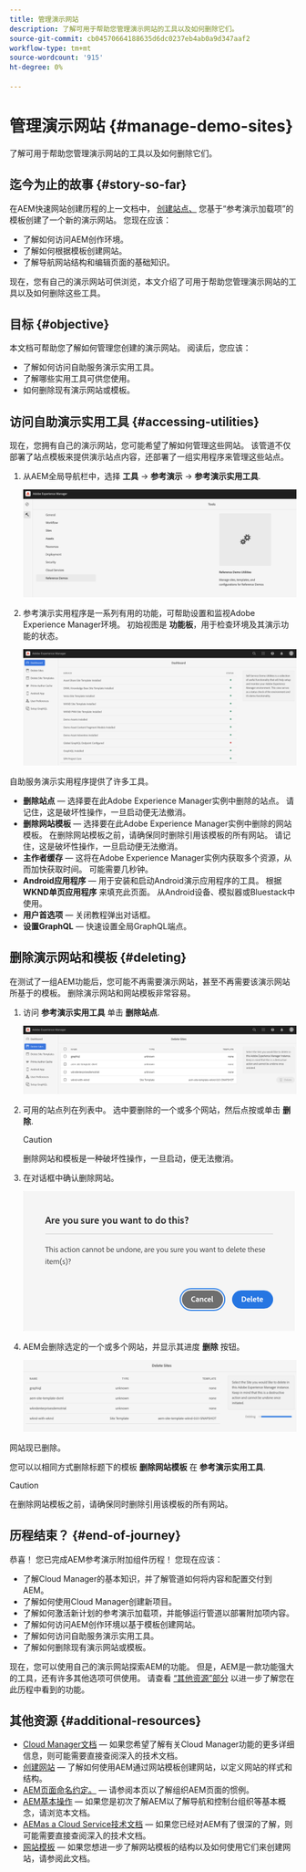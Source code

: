 ```yaml
---
title: 管理演示网站
description: 了解可用于帮助您管理演示网站的工具以及如何删除它们。
source-git-commit: cb04570664188635d6dc0237eb4ab0a9d347aaf2
workflow-type: tm+mt
source-wordcount: '915'
ht-degree: 0%

---
```



# 管理演示网站 {#manage-demo-sites}

了解可用于帮助您管理演示网站的工具以及如何删除它们。

## 迄今为止的故事 {#story-so-far}

在AEM快速网站创建历程的上一文档中， [创建站点、](create-site.md) 您基于“参考演示加载项”的模板创建了一个新的演示网站。 您现在应该：

* 了解如何访问AEM创作环境。
* 了解如何根据模板创建网站。
* 了解导航网站结构和编辑页面的基础知识。

现在，您有自己的演示网站可供浏览，本文介绍了可用于帮助您管理演示网站的工具以及如何删除这些工具。

## 目标 {#objective}

本文档可帮助您了解如何管理您创建的演示网站。 阅读后，您应该：

* 了解如何访问自助服务演示实用工具。
* 了解哪些实用工具可供您使用。
* 如何删除现有演示网站或模板。

## 访问自助演示实用工具 {#accessing-utilities}

现在，您拥有自己的演示网站，您可能希望了解如何管理这些网站。 该管道不仅部署了站点模板来提供演示站点内容，还部署了一组实用程序来管理这些站点。

1. 从AEM全局导航栏中，选择 **工具** -> **参考演示** -> **参考演示实用工具**.

   ![自助式演示实用程序](assets/demo-utilities.png)

1. 参考演示实用程序是一系列有用的功能，可帮助设置和监视Adobe Experience Manager环境。 初始视图是 **功能板**，用于检查环境及其演示功能的状态。

   ![功能板](assets/dashboard.png)

自助服务演示实用程序提供了许多工具。

* **删除站点**  — 选择要在此Adobe Experience Manager实例中删除的站点。 请记住，这是破坏性操作，一旦启动便无法撤消。
* **删除网站模板**  — 选择要在此Adobe Experience Manager实例中删除的网站模板。 在删除网站模板之前，请确保同时删除引用该模板的所有网站。 请记住，这是破坏性操作，一旦启动便无法撤消。
* **主作者缓存**  — 这将在Adobe Experience Manager实例内获取多个资源，从而加快获取时间。 可能需要几秒钟。
* **Android应用程序**  — 用于安装和启动Android演示应用程序的工具。 根据 **WKND单页应用程序** 来填充此页面。 从Android设备、模拟器或Bluestack中使用。
* **用户首选项**  — 关闭教程弹出对话框。
* **设置GraphQL**  — 快速设置全局GraphQL端点。

## 删除演示网站和模板 {#deleting}

在测试了一组AEM功能后，您可能不再需要演示网站，甚至不再需要该演示网站所基于的模板。 删除演示网站和网站模板非常容易。

1. 访问 **参考演示实用工具** 单击 **删除站点**.

   ![删除站点](assets/delete-sites.png)

1. 可用的站点列在列表中。 选中要删除的一个或多个网站，然后点按或单击 **删除**.

   >[!CAUTION]
   >
   >删除网站和模板是一种破坏性操作，一旦启动，便无法撤消。

1. 在对话框中确认删除网站。

   ![确认删除网站](assets/confirm-site-delete.png)

1. AEM会删除选定的一个或多个网站，并显示其进度 **删除** 按钮。

   ![删除进度](assets/delete-progress.png)

网站现已删除。

您可以以相同方式删除标题下的模板 **删除网站模板** 在 **参考演示实用工具**.

>[!CAUTION]
>
>在删除网站模板之前，请确保同时删除引用该模板的所有网站。

## 历程结束？ {#end-of-journey}

恭喜！ 您已完成AEM参考演示附加组件历程！ 您现在应该：

* 了解Cloud Manager的基本知识，并了解管道如何将内容和配置交付到AEM。
* 了解如何使用Cloud Manager创建新项目。
* 了解如何激活新计划的参考演示加载项，并能够运行管道以部署附加项内容。
* 了解如何访问AEM创作环境以基于模板创建网站。
* 了解如何访问自助服务演示实用工具。
* 了解如何删除现有演示网站或模板。

现在，您可以使用自己的演示网站探索AEM的功能。 但是，AEM是一款功能强大的工具，还有许多其他选项可供使用。 请查看 [“其他资源”部分](#additional-resources) 以进一步了解您在此历程中看到的功能。

## 其他资源 {#additional-resources}

* [Cloud Manager文档](https://experienceleague.adobe.com/docs/experience-manager-cloud-service/onboarding/onboarding-concepts/cloud-manager-introduction.html)  — 如果您希望了解有关Cloud Manager功能的更多详细信息，则可能需要直接查阅深入的技术文档。
* [创建网站](/help/sites-cloud/administering/site-creation/create-site.md)  — 了解如何使用AEM通过网站模板创建网站，以定义网站的样式和结构。
* [AEM页面命名约定。](/help/sites-cloud/authoring/fundamentals/organizing-pages.md#page-name-restrictions-and-best-practices)  — 请参阅本页以了解组织AEM页面的惯例。
* [AEM基本操作](/help/sites-cloud/authoring/getting-started/basic-handling.md)  — 如果您是初次了解AEM以了解导航和控制台组织等基本概念，请浏览本文档。
* [AEMas a Cloud Service技术文档](https://experienceleague.adobe.com/docs/experience-manager-cloud-service.html)  — 如果您已经对AEM有了很深的了解，则可能需要直接查阅深入的技术文档。
* [网站模板](/help/sites-cloud/administering/site-creation/site-templates.md)  — 如果您想进一步了解网站模板的结构以及如何使用它们来创建网站，请参阅此文档。
